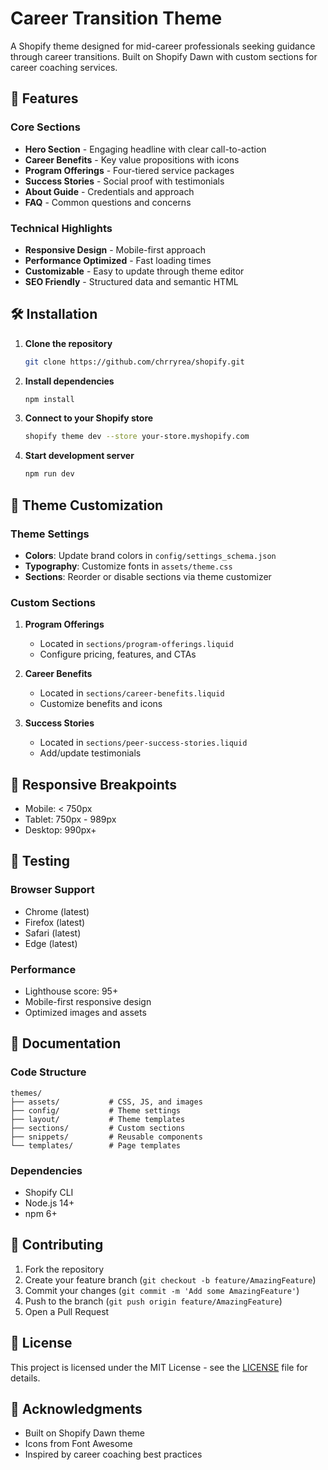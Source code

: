 # Career Transition Theme

A Shopify theme designed for mid-career professionals seeking guidance through career transitions. Built on Shopify Dawn with custom sections for career coaching services.

## 🚀 Features

### Core Sections
- **Hero Section** - Engaging headline with clear call-to-action
- **Career Benefits** - Key value propositions with icons
- **Program Offerings** - Four-tiered service packages
- **Success Stories** - Social proof with testimonials
- **About Guide** - Credentials and approach
- **FAQ** - Common questions and concerns

### Technical Highlights
- **Responsive Design** - Mobile-first approach
- **Performance Optimized** - Fast loading times
- **Customizable** - Easy to update through theme editor
- **SEO Friendly** - Structured data and semantic HTML

## 🛠 Installation

1. **Clone the repository**
   ```bash
   git clone https://github.com/chrryrea/shopify.git
   ```

2. **Install dependencies**
   ```bash
   npm install
   ```

3. **Connect to your Shopify store**
   ```bash
   shopify theme dev --store your-store.myshopify.com
   ```

4. **Start development server**
   ```bash
   npm run dev
   ```

## 🎨 Theme Customization

### Theme Settings
- **Colors**: Update brand colors in `config/settings_schema.json`
- **Typography**: Customize fonts in `assets/theme.css`
- **Sections**: Reorder or disable sections via theme customizer

### Custom Sections
1. **Program Offerings**
   - Located in `sections/program-offerings.liquid`
   - Configure pricing, features, and CTAs

2. **Career Benefits**
   - Located in `sections/career-benefits.liquid`
   - Customize benefits and icons

3. **Success Stories**
   - Located in `sections/peer-success-stories.liquid`
   - Add/update testimonials

## 📱 Responsive Breakpoints
- Mobile: < 750px
- Tablet: 750px - 989px
- Desktop: 990px+

## 🧪 Testing

### Browser Support
- Chrome (latest)
- Firefox (latest)
- Safari (latest)
- Edge (latest)

### Performance
- Lighthouse score: 95+
- Mobile-first responsive design
- Optimized images and assets

## 📝 Documentation

### Code Structure
```
themes/
├── assets/           # CSS, JS, and images
├── config/           # Theme settings
├── layout/           # Theme templates
├── sections/         # Custom sections
├── snippets/         # Reusable components
└── templates/        # Page templates
```

### Dependencies
- Shopify CLI
- Node.js 14+
- npm 6+

## 🤝 Contributing

1. Fork the repository
2. Create your feature branch (`git checkout -b feature/AmazingFeature`)
3. Commit your changes (`git commit -m 'Add some AmazingFeature'`)
4. Push to the branch (`git push origin feature/AmazingFeature`)
5. Open a Pull Request

## 📄 License

This project is licensed under the MIT License - see the [LICENSE](LICENSE) file for details.

## 🙏 Acknowledgments

- Built on Shopify Dawn theme
- Icons from Font Awesome
- Inspired by career coaching best practices
